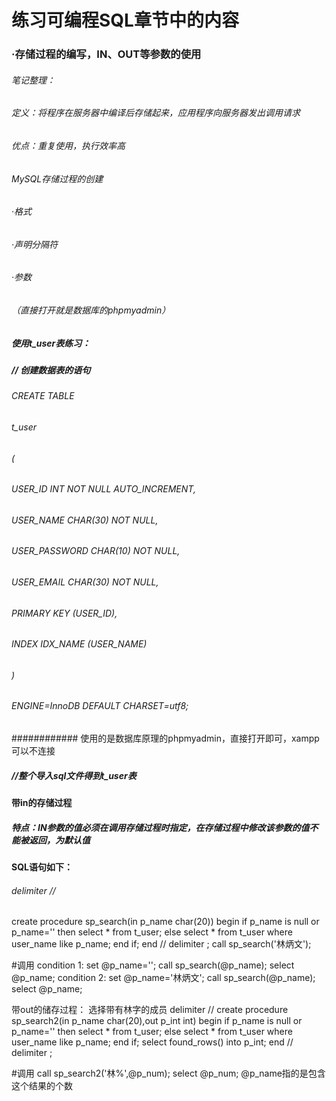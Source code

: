# 练习可编程SQL章节中的内容
### ·存储过程的编写，IN、OUT等参数的使用
###### 笔记整理：
###### 定义：将程序在服务器中编译后存储起来，应用程序向服务器发出调用请求
###### 优点：重复使用，执行效率高
###### MySQL存储过程的创建
###### ·格式
###### ·声明分隔符
###### ·参数
###### （直接打开就是数据库的phpmyadmin）
##### 使用t_user表练习：
##### // 创建数据表的语句
###### CREATE TABLE
######  t_user 
###### ( 
######  USER_ID INT NOT NULL AUTO_INCREMENT, 
######   USER_NAME CHAR(30) NOT NULL, 
######   USER_PASSWORD CHAR(10) NOT NULL, 
######   USER_EMAIL CHAR(30) NOT NULL, 
######   PRIMARY KEY (USER_ID), 
######   INDEX IDX_NAME (USER_NAME) 
######  ) 
######  ENGINE=InnoDB DEFAULT CHARSET=utf8; 
############ 使用的是数据库原理的phpmyadmin，直接打开即可，xampp可以不连接
##### //整个导入sql文件得到t_user表

#### 带in的存储过程
##### 特点：IN参数的值必须在调用存储过程时指定，在存储过程中修改该参数的值不能被返回，为默认值
#### SQL语句如下：
###### delimiter //
create procedure sp_search(in p_name char(20))
begin
if p_name is null or p_name='' then
select * from t_user;
else
select * from t_user
where user_name like p_name;
end if;
end //
delimiter ;
call sp_search('林炳文');


#调用
condition 1:
set @p_name='';
call sp_search(@p_name);
select @p_name;
condition 2:
set @p_name='林炳文';
call sp_search(@p_name);
select @p_name;

带out的储存过程：
选择带有林字的成员
delimiter //
create procedure sp_search2(in p_name char(20),out p_int int)
begin
if p_name is null or p_name='' then
select * from t_user;
else
select * from t_user where user_name like p_name;
end if;
select found_rows() into p_int;
end //
delimiter ;

#调用
call sp_search2('林%',@p_num);
select @p_num;
@p_name指的是包含这个结果的个数
